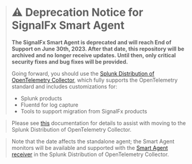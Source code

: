 
<!--- Generated by to-integrations-repo script in Smart Agent repo, DO NOT MODIFY HERE --->
> # :warning: Deprecation Notice for SignalFx Smart Agent
> **The SignalFx Smart Agent is deprecated and will reach End of Support on June 30th, 2023. After that date, this repository will be archived and no longer receive updates. Until then, only critical security fixes and bug fixes will be provided.**
>
>Going forward, you should use the [Splunk Distribution of OpenTelemetry Collector](https://docs.splunk.com/Observability/gdi/opentelemetry/resources.html), which fully supports the OpenTelemetry standard and includes customizations for:
>* Splunk products
>* Fluentd for log capture
>* Tools to support migration from SignalFx products

> Please see [this](https://docs.splunk.com/Observability/gdi/opentelemetry/smart-agent-migration-to-otel-collector.html#nav-Migrating-from-SignalFx-Smart-Agent-to-Splunk-Distribution-of-OpenTelemetry-Collector) documentation for details to assist with moving to the Splunk Distribution of OpenTelemetry Collector.

>Note that the date affects the standalone agent; the Smart Agent monitors will be available and supported with the [Smart Agent receiver](https://github.com/signalfx/splunk-otel-collector/blob/main/pkg/receiver/smartagent/README.md) in the Splunk Distribution of OpenTelemetry Collector.
